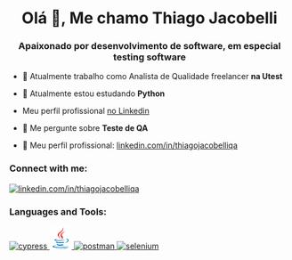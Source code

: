 <h1 align="center">Olá 👋, Me chamo Thiago Jacobelli</h1>
<h3 align="center">Apaixonado por desenvolvimento de software, em especial testing software</h3>

- 🔭 Atualmente trabalho como Analista de Qualidade freelancer **na Utest**

- 🌱 Atualmente estou estudando **Python**

- Meu perfil profissional [no Linkedin](linkedin.com/in/thiagojacobelliqa)

- 💬 Me pergunte sobre **Teste de QA**

- 📄 Meu perfil profissional: [linkedin.com/in/thiagojacobelliqa](linkedin.com/in/thiagojacobelliqa)

<h3 align="left">Connect with me:</h3>
<p align="left">
<a href="https://linkedin.com/in/linkedin.com/in/thiagojacobelliqa" target="blank"><img align="center" src="https://raw.githubusercontent.com/rahuldkjain/github-profile-readme-generator/master/src/images/icons/Social/linked-in-alt.svg" alt="linkedin.com/in/thiagojacobelliqa" height="30" width="40" /></a>
</p>

<h3 align="left">Languages and Tools:</h3>
<p align="left"> <a href="https://www.cypress.io" target="_blank" rel="noreferrer"> <img src="https://raw.githubusercontent.com/simple-icons/simple-icons/6e46ec1fc23b60c8fd0d2f2ff46db82e16dbd75f/icons/cypress.svg" alt="cypress" width="40" height="40"/> </a> <a href="https://www.java.com" target="_blank" rel="noreferrer"> <img src="https://raw.githubusercontent.com/devicons/devicon/master/icons/java/java-original.svg" alt="java" width="40" height="40"/> </a> <a href="https://postman.com" target="_blank" rel="noreferrer"> <img src="https://www.vectorlogo.zone/logos/getpostman/getpostman-icon.svg" alt="postman" width="40" height="40"/> </a> <a href="https://www.selenium.dev" target="_blank" rel="noreferrer"> <img src="https://raw.githubusercontent.com/detain/svg-logos/780f25886640cef088af994181646db2f6b1a3f8/svg/selenium-logo.svg" alt="selenium" width="40" height="40"/> </a> </p>


